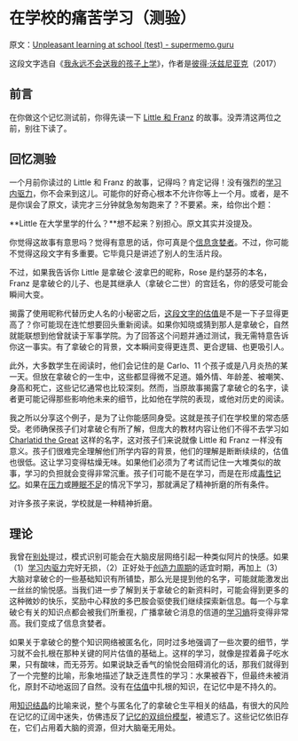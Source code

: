 # 在学校的痛苦学习（测验）

原文：[Unpleasant learning at school (test) - supermemo.guru](https://supermemo.guru/wiki/Unpleasant_learning_at_school_(test))

这段文字选自《[我永远不会送我的孩子上学](https://supermemo.guru/wiki/Problem_of_Schooling)》，作者是[彼得·沃兹尼亚克](https://supermemo.guru/wiki/Piotr_Wozniak)（2017）

## 前言

在你做这个记忆测试前，你得先读一下 [Little 和 Franz](https://supermemo.guru/wiki/Unpleasant_learning_at_school) 的故事。没弄清这两位之前，别往下读了。

## 回忆测验

一个月前你读过的 Little 和 Franz 的故事，记得吗？肯定记得！没有强烈的[学习内驱力](https://supermemo.guru/wiki/Learn_drive)，你不会来到这儿。可能你的好奇心根本不允许你等上一个月。或者，是不是你误会了原文，读完才三分钟就急匆匆跑来了？不要紧。来，给你出个题：

**Little 在大学里学的什么？**想不起来？别担心。原文其实并没提及。

你觉得这故事有意思吗？觉得有意思的话，你可真是个[信息贪婪者](https://en.wiktionary.org/wiki/infovore)。不过，你可能不觉得这段文字有多重要。它毕竟只是讲述了别人的生活片段。

不过，如果我告诉你 Little 是拿破仑·波拿巴的昵称，Rose 是约瑟芬的本名，Franz 是拿破仑的儿子、也是其继承人（拿破仑二世）的宫廷名，你的感受可能会瞬间大变。

揭露了使用昵称代替历史人名的小秘密之后，[这段文字的估值](https://supermemo.guru/wiki/Knowledge_valuation_network)是不是一下子显得更高了？你可能现在连忙想要回头重新阅读。如果你知晓或猜到那人是拿破仑，自然就能联想到他曾就读于军事学院。为了回答这个问题并通过测试，我无需特意告诉你这一事实。有了拿破仑的背景，文本瞬间变得更连贯、更合逻辑、也更吸引人。

此外，大多数学生在阅读时，他们会记住的是 Carlo、11 个孩子或是八月炎热的某一天。但放在拿破仑的一生中，这些都显得微不足道。婚外情、年龄差、被嘲笑、身高和死亡，这些记忆通常也比较深刻。然而，当原故事揭露了拿破仑的名字，读者更可能记得那些影响他未来的细节，比如他在学院的表现，或他对历史的阅读。

我之所以分享这个例子，是为了让你能感同身受。这就是孩子们在学校里的常态感受。老师确保孩子们对拿破仑有所了解，但庞大的教材内容让他们不得不去学习如 [Charlatid the Great](https://supermemo.guru/wiki/Futility_of_schooling) 这样的名字，这对孩子们来说就像 Little 和 Franz 一样没有意义。孩子们很难完全理解他们所学内容的背景，他们的理解是断断续续的，估值也很低。这让学习变得枯燥无味。如果他们必须为了考试而记住一大堆类似的故事，学习的负担就会变得非常沉重。孩子们可能不是在学习，而是在形成[毒性记忆](https://supermemo.guru/wiki/Toxic_memory)。如果在[压力](https://supermemo.guru/wiki/Stress_resilience)或[睡眠不足](https://supermemo.guru/wiki/Sleep_deprivation)的情况下学习，那就满足了精神折磨的所有条件。

对许多孩子来说，学校就是一种精神折磨。

## 理论

我曾在[别处](https://supermemo.guru/wiki/Biederman_model)提过，模式识别可能会在大脑皮层网络引起一种类似阿片的快感。如果（1）[学习内驱力](https://supermemo.guru/wiki/Learn_drive)完好无损，（2）正好处于[创造力周期](https://supermemo.guru/wiki/Natural_creativity_cycle)的适宜时期，再加上（3）大脑对拿破仑的一些基础知识有所铺垫，那么光是提到他的名字，可能就能激发出一丝丝的愉悦感。当我们进一步了解到关于拿破仑的新资料时，可能会得到更多的这种微妙的快乐，奖励中心释放的多巴胺会驱使我们继续探索新信息。每一个与拿破仑有关的知识点都会被我们所重视，广播拿破仑消息的信道的[学习熵](https://supermemo.guru/wiki/Learntropy)将变得非常高。我们变成了信息贪婪者。

如果关于拿破仑的整个知识网络被匿名化，同时过多地强调了一些次要的细节，学习就不会扎根在那种关键的阿片估值的基础上。这样的学习，就像是捏着鼻子吃水果，只有酸味，而无芬芳。如果说缺乏香气的愉悦会阻碍消化的话，那我们就得到了一个完整的比喻，形象地描述了缺乏连贯性的学习：水果被吞下，但最终未被消化，原封不动地返回了自然。没有在[估值](https://supermemo.guru/wiki/Knowledge_valuation_network)中扎根的知识，在记忆中是不持久的。

用[知识结晶](https://supermemo.guru/wiki/Knowledge_crystallization)的比喻来说，整个与匿名化了的拿破仑生平相关的结晶，有很大的风险在记忆的辽阔中迷失，仿佛违反了[记忆的双组份模型](https://supermemo.guru/wiki/Two_component_model_of_memory)，被遗忘了。这些记忆依旧存在，它们占用着大脑的资源，但对大脑毫无用处。